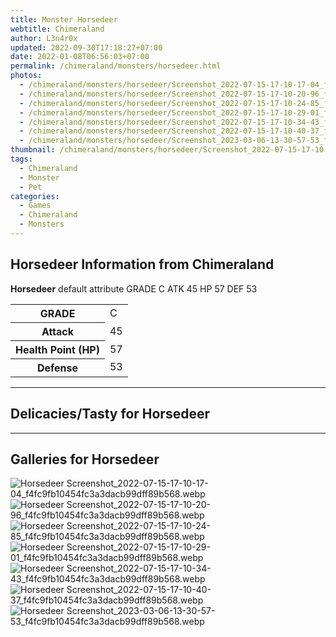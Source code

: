 ```yaml
---
title: Monster Horsedeer
webtitle: Chimeraland
author: L3n4r0x
updated: 2022-09-30T17:18:27+07:00
date: 2022-01-08T06:56:03+07:00
permalink: /chimeraland/monsters/horsedeer.html
photos:
  - /chimeraland/monsters/horsedeer/Screenshot_2022-07-15-17-10-17-04_f4fc9fb10454fc3a3dacb99dff89b568.webp
  - /chimeraland/monsters/horsedeer/Screenshot_2022-07-15-17-10-20-96_f4fc9fb10454fc3a3dacb99dff89b568.webp
  - /chimeraland/monsters/horsedeer/Screenshot_2022-07-15-17-10-24-85_f4fc9fb10454fc3a3dacb99dff89b568.webp
  - /chimeraland/monsters/horsedeer/Screenshot_2022-07-15-17-10-29-01_f4fc9fb10454fc3a3dacb99dff89b568.webp
  - /chimeraland/monsters/horsedeer/Screenshot_2022-07-15-17-10-34-43_f4fc9fb10454fc3a3dacb99dff89b568.webp
  - /chimeraland/monsters/horsedeer/Screenshot_2022-07-15-17-10-40-37_f4fc9fb10454fc3a3dacb99dff89b568.webp
  - /chimeraland/monsters/horsedeer/Screenshot_2023-03-06-13-30-57-53_f4fc9fb10454fc3a3dacb99dff89b568.webp
thumbnail: /chimeraland/monsters/horsedeer/Screenshot_2022-07-15-17-10-17-04_f4fc9fb10454fc3a3dacb99dff89b568.webp
tags:
  - Chimeraland
  - Monster
  - Pet
categories:
  - Games
  - Chimeraland
  - Monsters
---
```


<section id="bootstrap-wrapper"><link rel="stylesheet" href="https://cdn.statically.io/gh/dimaslanjaka/Web-Manajemen/40ac3225/css/bootstrap-4.5-wrapper.css"/><h2>Horsedeer Information from Chimeraland</h2><p><b>Horsedeer</b> default attribute GRADE C ATK 45 HP 57 DEF 53<table><tr><th>GRADE</th><td>C</td></tr><tr><th>Attack</th><td>45</td></tr><tr><th>Health Point (HP)</th><td>57</td></tr><tr><th>Defense</th><td>53</td></tr></table></p><hr/><h2>Delicacies/Tasty for Horsedeer</h2><hr/><div id="gallery"><h2>Galleries for Horsedeer</h2><div class="row"><div class="col-lg-6 col-12"><img src="/chimeraland/monsters/horsedeer/Screenshot_2022-07-15-17-10-17-04_f4fc9fb10454fc3a3dacb99dff89b568.webp" alt="Horsedeer Screenshot_2022-07-15-17-10-17-04_f4fc9fb10454fc3a3dacb99dff89b568.webp"/></div><div class="col-lg-6 col-12"><img src="/chimeraland/monsters/horsedeer/Screenshot_2022-07-15-17-10-20-96_f4fc9fb10454fc3a3dacb99dff89b568.webp" alt="Horsedeer Screenshot_2022-07-15-17-10-20-96_f4fc9fb10454fc3a3dacb99dff89b568.webp"/></div><div class="col-lg-6 col-12"><img src="/chimeraland/monsters/horsedeer/Screenshot_2022-07-15-17-10-24-85_f4fc9fb10454fc3a3dacb99dff89b568.webp" alt="Horsedeer Screenshot_2022-07-15-17-10-24-85_f4fc9fb10454fc3a3dacb99dff89b568.webp"/></div><div class="col-lg-6 col-12"><img src="/chimeraland/monsters/horsedeer/Screenshot_2022-07-15-17-10-29-01_f4fc9fb10454fc3a3dacb99dff89b568.webp" alt="Horsedeer Screenshot_2022-07-15-17-10-29-01_f4fc9fb10454fc3a3dacb99dff89b568.webp"/></div><div class="col-lg-6 col-12"><img src="/chimeraland/monsters/horsedeer/Screenshot_2022-07-15-17-10-34-43_f4fc9fb10454fc3a3dacb99dff89b568.webp" alt="Horsedeer Screenshot_2022-07-15-17-10-34-43_f4fc9fb10454fc3a3dacb99dff89b568.webp"/></div><div class="col-lg-6 col-12"><img src="/chimeraland/monsters/horsedeer/Screenshot_2022-07-15-17-10-40-37_f4fc9fb10454fc3a3dacb99dff89b568.webp" alt="Horsedeer Screenshot_2022-07-15-17-10-40-37_f4fc9fb10454fc3a3dacb99dff89b568.webp"/></div><div class="col-lg-6 col-12"><img src="/chimeraland/monsters/horsedeer/Screenshot_2023-03-06-13-30-57-53_f4fc9fb10454fc3a3dacb99dff89b568.webp" alt="Horsedeer Screenshot_2023-03-06-13-30-57-53_f4fc9fb10454fc3a3dacb99dff89b568.webp"/></div></div></div></section>